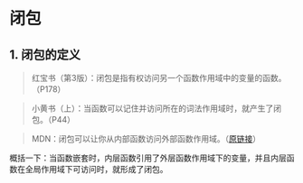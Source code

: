 # 闭包

## 1. 闭包的定义

> 红宝书（第3版）：闭包是指有权访问另一个函数作用域中的变量的函数。（P178）

> 小黄书（上）：当函数可以记住并访问所在的词法作用域时，就产生了闭包。（P44）

> MDN：闭包可以让你从内部函数访问外部函数作用域。（[原链接](https://developer.mozilla.org/zh-CN/docs/Web/JavaScript/Closures "闭包- JavaScript | MDN")）

概括一下：当函数嵌套时，内层函数引用了外层函数作用域下的变量，并且内层函数在全局作用域下可访问时，就形成了闭包。
